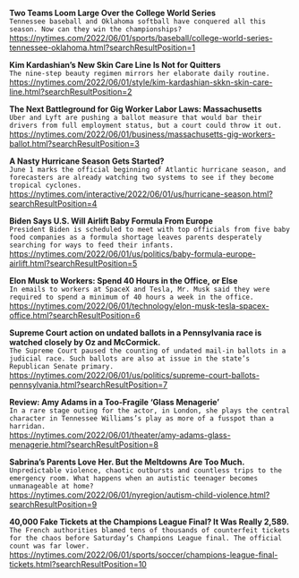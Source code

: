 **Two Teams Loom Large Over the College World Series**\
`Tennessee baseball and Oklahoma softball have conquered all this season. Now can they win the championships?`\
https://nytimes.com/2022/06/01/sports/baseball/college-world-series-tennessee-oklahoma.html?searchResultPosition=1

**Kim Kardashian’s New Skin Care Line Is Not for Quitters**\
`The nine-step beauty regimen mirrors her elaborate daily routine.`\
https://nytimes.com/2022/06/01/style/kim-kardashian-skkn-skin-care-line.html?searchResultPosition=2

**The Next Battleground for Gig Worker Labor Laws: Massachusetts**\
`Uber and Lyft are pushing a ballot measure that would bar their drivers from full employment status, but a court could throw it out.`\
https://nytimes.com/2022/06/01/business/massachusetts-gig-workers-ballot.html?searchResultPosition=3

**A Nasty Hurricane Season Gets Started?**\
`June 1 marks the official beginning of Atlantic hurricane season, and forecasters are already watching two systems to see if they become tropical cyclones.`\
https://nytimes.com/interactive/2022/06/01/us/hurricane-season.html?searchResultPosition=4

**Biden Says U.S. Will Airlift Baby Formula From Europe**\
`President Biden is scheduled to meet with top officials from five baby food companies as a formula shortage leaves parents desperately searching for ways to feed their infants.`\
https://nytimes.com/2022/06/01/us/politics/baby-formula-europe-airlift.html?searchResultPosition=5

**Elon Musk to Workers: Spend 40 Hours in the Office, or Else**\
`In emails to workers at SpaceX and Tesla, Mr. Musk said they were required to spend a minimum of 40 hours a week in the office.`\
https://nytimes.com/2022/06/01/technology/elon-musk-tesla-spacex-office.html?searchResultPosition=6

**Supreme Court action on undated ballots in a Pennsylvania race is watched closely by Oz and McCormick.**\
`The Supreme Court paused the counting of undated mail-in ballots in a judicial race. Such ballots are also at issue in the state’s Republican Senate primary.`\
https://nytimes.com/2022/06/01/us/politics/supreme-court-ballots-pennsylvania.html?searchResultPosition=7

**Review: Amy Adams in a Too-Fragile ‘Glass Menagerie’**\
`In a rare stage outing for the actor, in London, she plays the central character in Tennessee Williams’s play as more of a fusspot than a harridan.`\
https://nytimes.com/2022/06/01/theater/amy-adams-glass-menagerie.html?searchResultPosition=8

**Sabrina’s Parents Love Her. But the Meltdowns Are Too Much.**\
`Unpredictable violence, chaotic outbursts and countless trips to the emergency room. What happens when an autistic teenager becomes unmanageable at home?`\
https://nytimes.com/2022/06/01/nyregion/autism-child-violence.html?searchResultPosition=9

**40,000 Fake Tickets at the Champions League Final? It Was Really 2,589.**\
`The French authorities blamed tens of thousands of counterfeit tickets for the chaos before Saturday’s Champions League final. The official count was far lower.`\
https://nytimes.com/2022/06/01/sports/soccer/champions-league-final-tickets.html?searchResultPosition=10

